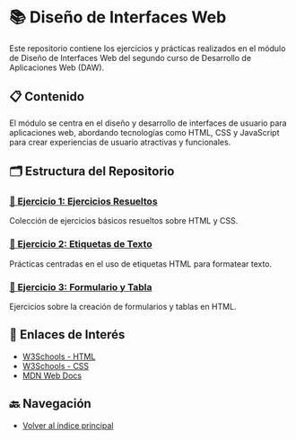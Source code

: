 # 📚 Diseño de Interfaces Web

Este repositorio contiene los ejercicios y prácticas realizados en el módulo de Diseño de Interfaces Web del segundo curso de Desarrollo de Aplicaciones Web (DAW).

## 📋 Contenido

El módulo se centra en el diseño y desarrollo de interfaces de usuario para aplicaciones web, abordando tecnologías como HTML, CSS y JavaScript para crear experiencias de usuario atractivas y funcionales.

## 🗂️ Estructura del Repositorio

### [📁 Ejercicio 1: Ejercicios Resueltos](./01_EjercicioResueltos/README.md)
Colección de ejercicios básicos resueltos sobre HTML y CSS.

### [📁 Ejercicio 2: Etiquetas de Texto](./02_EtiquetasDeTexto/)
Prácticas centradas en el uso de etiquetas HTML para formatear texto.

### [📁 Ejercicio 3: Formulario y Tabla](./03_FormularioTabla/)
Ejercicios sobre la creación de formularios y tablas en HTML.

## 🔗 Enlaces de Interés

- [W3Schools - HTML](https://www.w3schools.com/html/)
- [W3Schools - CSS](https://www.w3schools.com/css/)
- [MDN Web Docs](https://developer.mozilla.org/es/docs/Web)

## 🔙 Navegación

- [Volver al índice principal](../README.md)